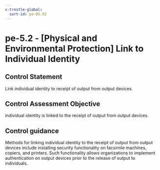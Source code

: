 ```yaml
---
x-trestle-global:
  sort-id: pe-05.02
---
```


# pe-5.2 - \[Physical and Environmental Protection\] Link to Individual Identity

## Control Statement

Link individual identity to receipt of output from output devices.

## Control Assessment Objective

individual identity is linked to the receipt of output from output devices.

## Control guidance

Methods for linking individual identity to the receipt of output from output devices include installing security functionality on facsimile machines, copiers, and printers. Such functionality allows organizations to implement authentication on output devices prior to the release of output to individuals.

